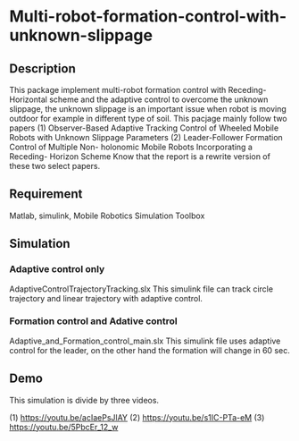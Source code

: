 # Multi-robot-formation-control-with-unknown-slippage

## Description 
This package implement multi-robot formation control with Receding-Horizontal scheme and the adaptive control to overcome the unknown slippage, the unknown slippage is an important issue when robot is moving outdoor for example in different type of soil.
This pacjage mainly follow two papers (1) Observer-Based Adaptive Tracking Control of Wheeled
Mobile Robots with Unknown Slippage Parameters (2) Leader-Follower Formation Control of Multiple Non-
holonomic Mobile Robots Incorporating a Receding-
Horizon Scheme
Know that the report is a rewrite version of these two select papers.
## Requirement
Matlab, simulink, Mobile Robotics Simulation Toolbox

## Simulation

### Adaptive control only
AdaptiveControlTrajectoryTracking.slx
This simulink file can track circle trajectory and linear trajectory with adaptive control.

### Formation control and Adative control
Adaptive_and_Formation_control_main.slx
This simulink file uses adaptive control for the leader, on the other hand the formation will change in 60 sec.

## Demo
This simulation is divide by three videos.

(1) https://youtu.be/acIaePsJlAY
(2) https://youtu.be/s1IC-PTa-eM
(3) https://youtu.be/5PbcEr_12_w


